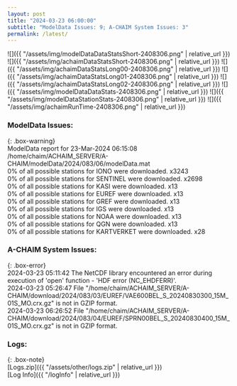 ```yaml
---
layout: post
title: "2024-03-23 06:00:00"
subtitle: "ModelData Issues: 9; A-CHAIM System Issues: 3"
permalink: /latest/
---
```


![]({{ "/assets/img/modelDataDataStatsShort-2408306.png" | relative_url }})
![]({{ "/assets/img/achaimDataStatsShort-2408306.png" | relative_url }})
![]({{ "/assets/img/achaimDataStatsLong00-2408306.png" | relative_url }})
![]({{ "/assets/img/achaimDataStatsLong01-2408306.png" | relative_url }})
![]({{ "/assets/img/achaimDataStatsLong02-2408306.png" | relative_url }})
![]({{ "/assets/img/modelDataDataStats-2408306.png" | relative_url }})
![]({{ "/assets/img/modelDataStationStats-2408306.png" | relative_url }})
![]({{ "/assets/img/achaimRunTime-2408306.png" | relative_url }})


### ModelData Issues:  
  
{: .box-warning}  
 ModelData report for 23-Mar-2024 06:15:08   
 /home/chaim/ACHAIM_SERVER/A-CHAIM/modelData/2024/083/06/modelData.mat   
 0% of all possible stations for IONO were downloaded. x3243   
 0% of all possible stations for SENTINEL were downloaded. x2698   
 0% of all possible stations for KASI were downloaded. x13   
 0% of all possible stations for EUREF were downloaded. x13   
 0% of all possible stations for GREF were downloaded. x13   
 0% of all possible stations for IGS were downloaded. x13   
 0% of all possible stations for NOAA were downloaded. x13   
 0% of all possible stations for QGN were downloaded. x13   
 0% of all possible stations for KARTVERKET were downloaded. x28   
  
### A-CHAIM System Issues:  
  
{: .box-error}  
2024-03-23 05:11:42 The NetCDF library encountered an error during execution of 'open' function - 'HDF error (NC_EHDFERR)'.  
2024-03-23 05:26:47 File "/home/chaim/ACHAIM_SERVER/A-CHAIM/download/2024/083/03/EUREF/VAE600BEL_S_20240830300_15M_01S_MO.crx.gz" is not in GZIP format.  
2024-03-23 06:26:52 File "/home/chaim/ACHAIM_SERVER/A-CHAIM/download/2024/083/04/EUREF/SPRN00BEL_S_20240830400_15M_01S_MO.crx.gz" is not in GZIP format.  

### Logs:  
  
{: .box-note}  
[Logs.zip]({{ "/assets/other/logs.zip" | relative_url }})  
[Log Info]({{ "/logInfo" | relative_url }})  
